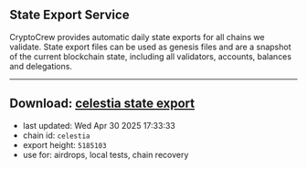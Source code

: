 ## State Export Service
CryptoCrew provides automatic daily state exports for all chains we validate. State export files can be used as genesis files and are a snapshot of the current blockchain state, including all validators, accounts, balances and delegations.

---
**Download: [celestia state export](https://dl-eu2.ccvalidators.com/SERVICE/celestia/celestia_export_5185103.json)**
---

- last updated: Wed Apr 30 2025 17:33:33
- chain id: `celestia`
- export height: `5185103`
- use for: airdrops, local tests, chain recovery

